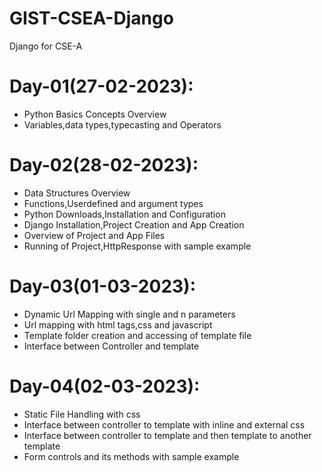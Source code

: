 # GIST-CSEA-Django
Django for CSE-A

# Day-01(27-02-2023):
  - Python Basics Concepts Overview
  - Variables,data types,typecasting and Operators

# Day-02(28-02-2023):
  - Data Structures Overview
  - Functions,Userdefined and argument types
  - Python Downloads,Installation and Configuration
  - Django Installation,Project Creation and App Creation
  - Overview of Project and App Files
  - Running of Project,HttpResponse with sample example
  
# Day-03(01-03-2023):
  - Dynamic Url Mapping with single and n parameters
  - Url mapping with html tags,css and javascript
  - Template folder creation and accessing of template file
  - Interface between Controller and template 

# Day-04(02-03-2023):
  - Static File Handling with css
  - Interface between controller to template with inline and external css
  - Interface between controller to template and then template to another template
  - Form controls and its methods with sample example

